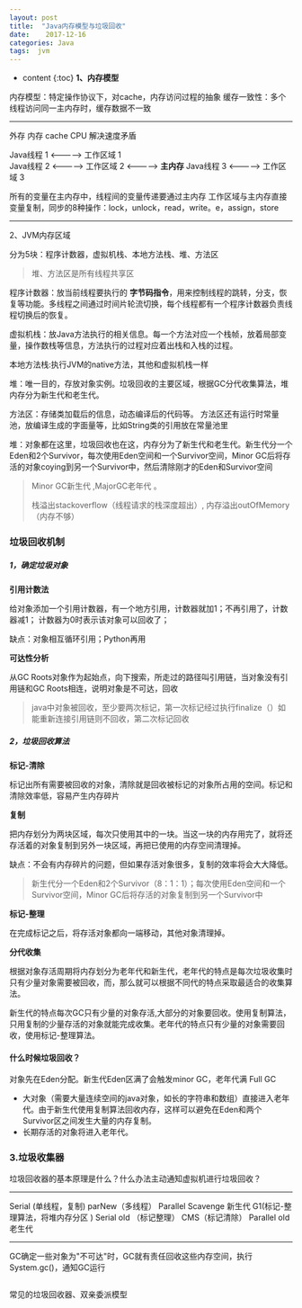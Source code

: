 ```yaml
---
layout: post
title:  "Java内存模型与垃圾回收"
date:    2017-12-16 
categories: Java
tags:  jvm
---
```


* content
{:toc}
**1、内存模型**

内存模型：特定操作协议下，对cache，内存访问过程的抽象
缓存一致性：多个线程访问同一主内存时，缓存数据不一致

---

外存          内存         cache       CPU 
解决速度矛盾

Java线程 1  <————>           工作区域 1                   
Java线程 2  <————>           工作区域 2    <————>            **主内存**
Java线程 3  <————>           工作区域 3               

所有的变量在主内存中，线程间的变量传递要通过主内存
工作区域与主内存直接变量复制，同步的8种操作：lock，unlock，read，write。e，assign，store
​                  

---

2、JVM内存区域

分为5块：程序计数器，虚拟机栈、本地方法栈、堆、方法区

> 堆、方法区是所有线程共享区

程序计数器：放当前线程要执行的 **字节码指令**，用来控制线程的跳转，分支，恢复等功能。多线程之间通过时间片轮流切换，每个线程都有一个程序计数器负责线程切换后的恢复。

虚拟机栈：放Java方法执行的相关信息。每一个方法对应一个栈帧，放着局部变量，操作数栈等信息，方法执行的过程对应着出栈和入栈的过程。

本地方法栈:执行JVM的native方法，其他和虚拟机栈一样

堆：唯一目的，存放对象实例。垃圾回收的主要区域，根据GC分代收集算法，堆内存分为新生代和老生代。

方法区：存储类加载后的信息，动态编译后的代码等。
方法区还有运行时常量池，放编译生成的字面量等，比如String类的引用放在常量池里

堆：对象都在这里，垃圾回收也在这，内存分为了新生代和老生代。新生代分一个Eden和2个Survivor，每次使用Eden空间和一个Survivor空间，Minor GC后将存活的对象coying到另一个Survivor中，然后清除刚才的Eden和Survivor空间

> Minor GC新生代 ,MajorGC老年代 。 
>
> 栈溢出stackoverflow（线程请求的栈深度超出）, 内存溢出outOfMemory（内存不够）

### 垃圾回收机制

##### 1，确定垃圾对象

**引用计数法**

给对象添加一个引用计数器，有一个地方引用，计数器就加1；不再引用了，计数器减1； 计数器为0时表示该对象可以回收了；

缺点：对象相互循环引用；Python再用

**可达性分析**

从GC Roots对象作为起始点，向下搜索，所走过的路径叫引用链，当对象没有引用链和GC Roots相连，说明对象是不可达，回收

> java中对象被回收，至少要两次标记，第一次标记经过执行finalize（）如能重新连接引用链则不回收，第二次标记回收

##### 2，垃圾回收算法

**标记-清除**

标记出所有需要被回收的对象，清除就是回收被标记的对象所占用的空间。标记和清除效率低，容易产生内存碎片

**复制**

把内存划分为两块区域，每次只使用其中的一块。当这一块的内存用完了，就将还存活着的对象复制到另外一块区域，再把已使用的内存空间清理掉。

缺点：不会有内存碎片的问题，但如果存活对象很多，复制的效率将会大大降低。

> 新生代分一个Eden和2个Survivor（8：1：1）；每次使用Eden空间和一个Survivor空间，Minor GC后将存活的对象复制到另一个Survivor中

**标记-整理**

在完成标记之后，将存活对象都向一端移动，其他对象清理掉。

**分代收集**

根据对象存活周期将内存划分为老年代和新生代，老年代的特点是每次垃圾收集时只有少量对象需要被回收，而，那么就可以根据不同代的特点采取最适合的收集算法。

​    新生代的特点每次GC只有少量的对象存活,大部分的对象要回收。使用复制算法，只用复制的少量存活的对象就能完成收集。老年代的特点只有少量的对象需要回收，使用标记-整理算法。

#### 什么时候垃圾回收？

对象先在Eden分配。新生代Eden区满了会触发minor GC，老年代满 Full GC

- 大对象（需要大量连续空间的java对象，如长的字符串和数组）直接进入老年代。由于新生代使用复制算法回收内存，这样可以避免在Eden和两个Survivor区之间发生大量的内存复制。
- 长期存活的对象将进入老年代。

### 3.垃圾收集器

垃圾回收器的基本原理是什么？什么办法主动通知虚拟机进行垃圾回收？

---

 Serial (单线程，复制)              parNew（多线程）              Parallel Scavenge            新生代
                                                                                                                       G1(标记-整理算法，将堆内存分区 )
Serial old （标记整理）          CMS（标记清除）                    Parallel old                    老生代

---





GC确定一些对象为"不可达"时，GC就有责任回收这些内存空间，执行System.gc()，通知GC运行

```

```

常见的垃圾回收器、双亲委派模型